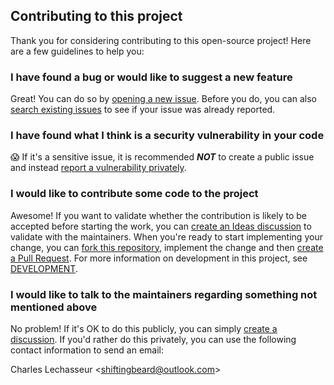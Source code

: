 ## Contributing to this project

Thank you for considering contributing to this open-source project! Here are a few guidelines to help you:

### I have found a bug or would like to suggest a new feature

Great! You can do so by [opening a new issue](https://github.com/clechasseur/rs-cargo/issues/new/choose).
Before you do, you can also [search existing issues](https://github.com/clechasseur/rs-cargo/issues) to see if your issue was already reported.

### I have found what I think is a security vulnerability in your code

😱 If it's a sensitive issue, it is recommended **_NOT_** to create a public issue and instead [report a vulnerability privately](https://github.com/clechasseur/rs-cargo/security/advisories/new).

### I would like to contribute some code to the project

Awesome! If you want to validate whether the contribution is likely to be accepted before starting the work, you can [create an Ideas discussion](https://github.com/clechasseur/rs-cargo/discussions/new?category=ideas) to validate with the maintainers.
When you're ready to start implementing your change, you can [fork this repository](https://github.com/clechasseur/rs-cargo/fork), implement the change and then [create a Pull Request](https://github.com/clechasseur/rs-cargo/compare).
For more information on development in this project, see [DEVELOPMENT](DEVELOPMENT.md).

### I would like to talk to the maintainers regarding something not mentioned above

No problem! If it's OK to do this publicly, you can simply [create a discussion](https://github.com/clechasseur/rs-cargo/discussions/new/choose).
If you'd rather do this privately, you can use the following contact information to send an email:

Charles Lechasseur \<shiftingbeard@outlook.com\>
